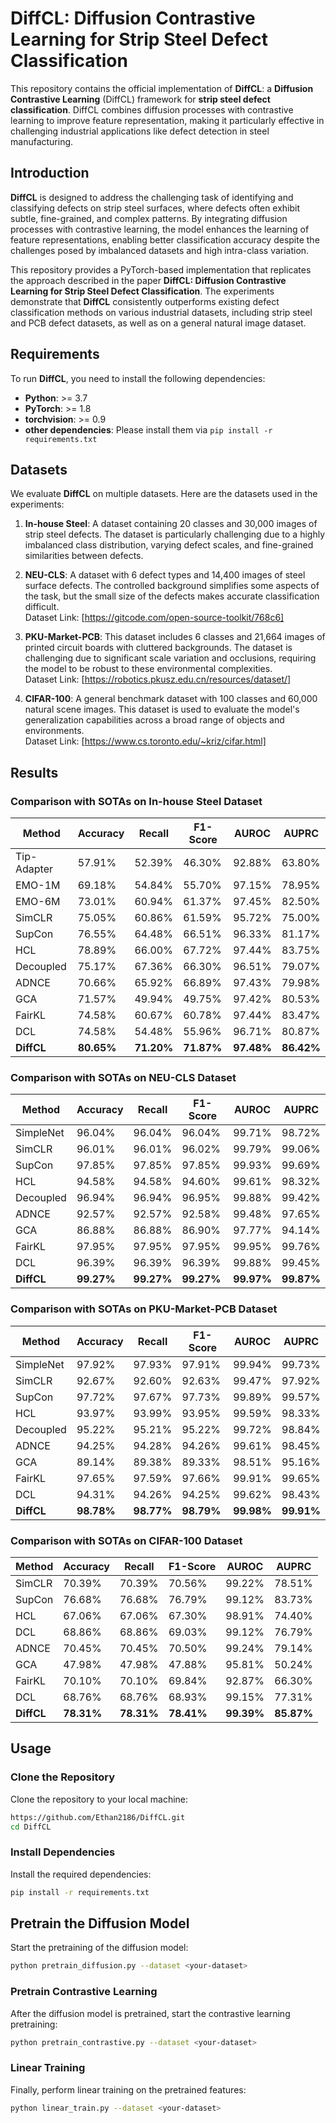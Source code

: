 # DiffCL: Diffusion Contrastive Learning for Strip Steel Defect Classification

This repository contains the official implementation of **DiffCL**: a **Diffusion Contrastive Learning** (DiffCL) framework for **strip steel defect classification**. DiffCL combines diffusion processes with contrastive learning to improve feature representation, making it particularly effective in challenging industrial applications like defect detection in steel manufacturing.

## Introduction

**DiffCL** is designed to address the challenging task of identifying and classifying defects on strip steel surfaces, where defects often exhibit subtle, fine-grained, and complex patterns. By integrating diffusion processes with contrastive learning, the model enhances the learning of feature representations, enabling better classification accuracy despite the challenges posed by imbalanced datasets and high intra-class variation.

This repository provides a PyTorch-based implementation that replicates the approach described in the paper **DiffCL: Diffusion Contrastive Learning for Strip Steel Defect Classification**. The experiments demonstrate that **DiffCL** consistently outperforms existing defect classification methods on various industrial datasets, including strip steel and PCB defect datasets, as well as on a general natural image dataset.

## Requirements

To run **DiffCL**, you need to install the following dependencies:

- **Python**: >= 3.7
- **PyTorch**: >= 1.8
- **torchvision**: >= 0.9
- **other dependencies**: Please install them via `pip install -r requirements.txt`

## Datasets

We evaluate **DiffCL** on multiple datasets. Here are the datasets used in the experiments:

1. **In-house Steel**: A dataset containing 20 classes and 30,000 images of strip steel defects. The dataset is particularly challenging due to a highly imbalanced class distribution, varying defect scales, and fine-grained similarities between defects. 
   
2. **NEU-CLS**: A dataset with 6 defect types and 14,400 images of steel surface defects. The controlled background simplifies some aspects of the task, but the small size of the defects makes accurate classification difficult.  
   Dataset Link: [https://gitcode.com/open-source-toolkit/768c6]

3. **PKU-Market-PCB**: This dataset includes 6 classes and 21,664 images of printed circuit boards with cluttered backgrounds. The dataset is challenging due to significant scale variation and occlusions, requiring the model to be robust to these environmental complexities.  
   Dataset Link: [https://robotics.pkusz.edu.cn/resources/dataset/]

4. **CIFAR-100**: A general benchmark dataset with 100 classes and 60,000 natural scene images. This dataset is used to evaluate the model's generalization capabilities across a broad range of objects and environments.  
   Dataset Link: [https://www.cs.toronto.edu/~kriz/cifar.html]


## Results

### Comparison with SOTAs on In-house Steel Dataset

| Method       | Accuracy | Recall  | F1-Score | AUROC  | AUPRC  |
|--------------|----------|---------|----------|--------|--------|
| Tip-Adapter  | 57.91%   | 52.39%  | 46.30%   | 92.88% | 63.80% |
| EMO-1M       | 69.18%   | 54.84%  | 55.70%   | 97.15% | 78.95% |
| EMO-6M       | 73.01%   | 60.94%  | 61.37%   | 97.45% | 82.50% |
| SimCLR       | 75.05%   | 60.86%  | 61.59%   | 95.72% | 75.00% |
| SupCon       | 76.55%   | 64.48%  | 66.51%   | 96.33% | 81.17% |
| HCL          | 78.89%   | 66.00%  | 67.72%   | 97.44% | 83.75% |
| Decoupled    | 75.17%   | 67.36%  | 66.30%   | 96.51% | 79.07% |
| ADNCE        | 70.66%   | 65.92%  | 66.89%   | 97.43% | 79.98% |
| GCA          | 71.57%   | 49.94%  | 49.75%   | 97.42% | 80.53% |
| FairKL       | 74.58%   | 60.67%  | 60.78%   | 97.44% | 83.47% |
| DCL          | 74.58%   | 54.48%  | 55.96%   | 96.71% | 80.87% |
| **DiffCL**   | **80.65%** | **71.20%** | **71.87%** | **97.48%** | **86.42%** |


### Comparison with SOTAs on NEU-CLS Dataset

| Method       | Accuracy | Recall  | F1-Score | AUROC  | AUPRC  |
|--------------|----------|---------|----------|--------|--------|
| SimpleNet    | 96.04%   | 96.04%  | 96.04%   | 99.71% | 98.72% |
| SimCLR       | 96.01%   | 96.01%  | 96.02%   | 99.79% | 99.06% |
| SupCon       | 97.85%   | 97.85%  | 97.85%   | 99.93% | 99.69% |
| HCL          | 94.58%   | 94.58%  | 94.60%   | 99.61% | 98.32% |
| Decoupled    | 96.94%   | 96.94%  | 96.95%   | 99.88% | 99.42% |
| ADNCE        | 92.57%   | 92.57%  | 92.58%   | 99.48% | 97.65% |
| GCA          | 86.88%   | 86.88%  | 86.90%   | 97.77% | 94.14% |
| FairKL       | 97.95%   | 97.95%  | 97.95%   | 99.95% | 99.76% |
| DCL          | 96.39%   | 96.39%  | 96.39%   | 99.88% | 99.45% |
| **DiffCL**   | **99.27%** | **99.27%** | **99.27%** | **99.97%** | **99.87%** |


### Comparison with SOTAs on PKU-Market-PCB Dataset

| Method       | Accuracy | Recall  | F1-Score | AUROC  | AUPRC  |
|--------------|----------|---------|----------|--------|--------|
| SimpleNet    | 97.92%   | 97.93%  | 97.91%   | 99.94% | 99.73% |
| SimCLR       | 92.67%   | 92.60%  | 92.63%   | 99.47% | 97.92% |
| SupCon       | 97.72%   | 97.67%  | 97.73%   | 99.89% | 99.57% |
| HCL          | 93.97%   | 93.99%  | 93.95%   | 99.59% | 98.33% |
| Decoupled    | 95.22%   | 95.21%  | 95.22%   | 99.72% | 98.84% |
| ADNCE        | 94.25%   | 94.28%  | 94.26%   | 99.61% | 98.45% |
| GCA          | 89.14%   | 89.38%  | 89.33%   | 98.51% | 95.16% |
| FairKL       | 97.65%   | 97.59%  | 97.66%   | 99.91% | 99.65% |
| DCL          | 94.31%   | 94.26%  | 94.25%   | 99.62% | 98.43% |
| **DiffCL**   | **98.78%** | **98.77%** | **98.79%** | **99.98%** | **99.91%** |


### Comparison with SOTAs on CIFAR-100 Dataset

| Method       | Accuracy | Recall  | F1-Score | AUROC  | AUPRC  |
|--------------|----------|---------|----------|--------|--------|
| SimCLR       | 70.39%   | 70.39%  | 70.56%   | 99.22% | 78.51% |
| SupCon       | 76.68%   | 76.68%  | 76.79%   | 99.12% | 83.73% |
| HCL          | 67.06%   | 67.06%  | 67.30%   | 98.91% | 74.40% |
| DCL          | 68.86%   | 68.86%  | 69.03%   | 99.12% | 76.79% |
| ADNCE        | 70.45%   | 70.45%  | 70.50%   | 99.24% | 79.14% |
| GCA          | 47.98%   | 47.98%  | 47.88%   | 95.81% | 50.24% |
| FairKL       | 70.10%   | 70.10%  | 69.84%   | 92.87% | 66.30% |
| DCL          | 68.76%   | 68.76%  | 68.93%   | 99.15% | 77.31% |
| **DiffCL**   | **78.31%** | **78.31%** | **78.41%** | **99.39%** | **85.87%** |

## Usage

### Clone the Repository

Clone the repository to your local machine:

```bash
https://github.com/Ethan2186/DiffCL.git
cd DiffCL
````

### Install Dependencies

Install the required dependencies:

```bash
pip install -r requirements.txt
```

## Pretrain the Diffusion Model

Start the pretraining of the diffusion model:

```bash
python pretrain_diffusion.py --dataset <your-dataset>
```

### Pretrain Contrastive Learning

After the diffusion model is pretrained, start the contrastive learning pretraining:

```bash
python pretrain_contrastive.py --dataset <your-dataset>
```

### Linear Training

Finally, perform linear training on the pretrained features:

```bash
python linear_train.py --dataset <your-dataset>
```

